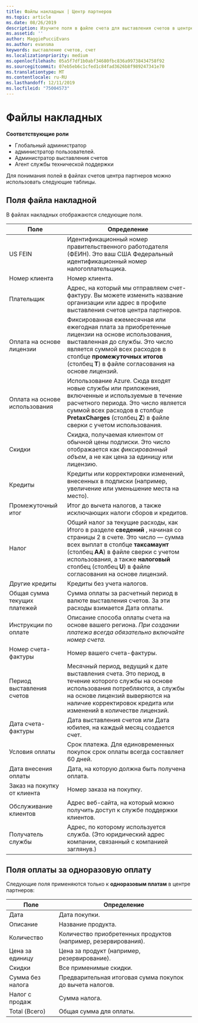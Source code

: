 ```yaml
---
title: Файлы накладных | Центр партнеров
ms.topic: article
ms.date: 08/26/2019
description: Изучите поля в файле счета для выставления счетов в центре партнеров.
ms.assetid: ''
author: MaggiePucciEvans
ms.author: evansma
keywords: выставление счетов, счет
ms.localizationpriority: medium
ms.openlocfilehash: 05a5f7df1b0abf34680fbc836a99738434758f92
ms.sourcegitcommit: 07eb5eb6c1cfed1c84fad3626b8f989247341e70
ms.translationtype: MT
ms.contentlocale: ru-RU
ms.lasthandoff: 12/11/2019
ms.locfileid: "75004573"
---
```

# <a name="invoice-files"></a>Файлы накладных

**Соответствующие роли**
-   Глобальный администратор
-   администратор пользователей.
-   Администратор выставления счетов
-   Агент службы технической поддержки

Для понимания полей в файлах счетов центра партнеров можно использовать следующие таблицы.

## <a name="invoice-file-fields"></a>Поля файла накладной

В файлах накладных отображаются следующие поля.

| Поле | Определение |
| ----- | ---------- |
| US FEIN | Идентификационный номер правительственного работодателя (ФЕИН). Это ваш США Федеральный идентификационный номер налогоплательщика. |
| Номер клиента | Номер клиента. |
| Плательщик | Адрес, на который мы отправляем счет-фактуру. Вы можете изменить название организации или адрес в профиле выставления счетов центра партнеров. |
| Оплата на основе лицензии | Фиксированная ежемесячная или ежегодная плата за приобретенные лицензии на основе использования, выставленная до службы. Это число является суммой всех расходов в столбце **промежуточных итогов** (столбец **T**) в файле согласования на основе лицензий. |
| Оплата на основе использования | Использование Azure. Сюда входят новые службы или приложения, включенные и используемые в течение расчетного периода. Это число является суммой всех расходов в столбце **PretaxCharges** (столбец **Z**) в файле сверки с учетом использования. |
| Скидки | Скидка, получаемая клиентом от обычной цены подписки. Это число отображается как *фиксированный объем*, а не как цена за единицу или лицензию. |
| Кредиты | Кредиты или корректировки изменений, внесенных в подписки (например, увеличение или уменьшение места на место). |
| Промежуточный итог | Итог до вычета налогов, а также исключающих налоги сборов и кредитов. |
| Налог | Общий налог за текущие расходы, как Итого в разделе **сведений** , начиная со страницы 2 в счете. Это число — сумма всех выплат в столбце **таксамаунт** (столбец **AA**) в файле сверки с учетом использования, а также **налоговый** столбец (столбец **U**) в файле согласования на основе лицензий. |
| Другие кредиты | Кредиты без учета налогов. |
| Общая сумма текущих платежей | Сумма оплаты за расчетный период в валюте выставления счетов. За эти расходы взимается Дата оплаты. |
| Инструкции по оплате | Описание способа оплаты счета на основе вашего региона. *При создании платежа всегда обязательно включайте номер счета.* |
| Номер счета-фактуры | Номер вашего счета-фактуры. |
| Период выставления счетов | Месячный период, ведущий к дате выставления счета. Это период, в течение которого службы на основе использования потребляются, а службы на основе лицензий выверяются на наличие корректировок кредита или изменений в количестве лицензий. |
| Дата счета-фактуры | Дата выставления счетов или Дата юбилея, на каждый месяц создается счет. |
| Условия оплаты | Срок платежа. Для единовременных покупок срок оплаты всегда составляет 60 дней. |
| Дата внесения оплаты | Дата, на которую должна быть получена оплата. |
| Заказ на покупку от клиента | Номер заказа на покупку. |
| Обслуживание клиентов | Адрес веб-сайта, на который можно получить доступ к службе поддержки клиентов. |
| Получатель службы | Адрес, по которому используется служба. (Это юридический адрес компании, связанный с компанией заглянув.) |

## <a name="one-time-charges-fields"></a>Поля оплаты за одноразовую оплату

Следующие поля применяются только к **одноразовым платам** в центре партнеров:

| Поле | Определение |
| ----- | ---------- |
| Дата | Дата покупки. |
| Описание | Название продукта. |
| Количество | Количество приобретенных продуктов (например, резервирования). |
| Цена за единицу | Цена за продукт (например, резервирование). |
| Скидки | Все применимые скидки. |
| Сумма без налога | Предварительная итоговая сумма покупок до вычета налогов. |
| Налог с продаж | Сумма налога. |
| Total (Всего) | Общая сумма для оплаты. |
